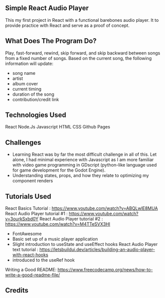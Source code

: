 ## Simple React Audio Player
This my first project in React with a functional barebones audio player. It to provide practice with React and serve as a proof of concept.

## What Does The Program Do?
Play, fast-forward, rewind, skip forward, and skip backward between songs from a fixed number of songs. Based on the current song, the following information will update:
- song name
- artist
- album cover
- current timing
- duration of the song
- contribution/credit link   

## Technologies Used
React
Node.Js
Javascript
HTML
CSS
Github Pages

## Challenges
- Learning React was by far the most difficult challenge in all of this. Let alone, I had minimal experience with Javascript as I am more familiar with video game programming in GDscript (python-like language used for game development for the Godot Engine).
- Understanding states, props, and how they relate to optimizing my component renders

## Tutorials Used
React Basics Tutorial : https://www.youtube.com/watch?v=ABQLwlE8MUA
React Audio Player tutorial #1 : https://www.youtube.com/watch?v=3ourkSxbd0Y 
React Audio Player tutorial #2 : https://www.youtube.com/watch?v=M4TTeSVX3HI
- FontAwesome
- Basic set up of a music player application
- Slight introduction to useState and useEffect hooks
React Audio Player text tutorial : https://letsbuildui.dev/articles/building-an-audio-player-with-react-hooks
- introduced to the useRef hook

Writing a Good README: https://www.freecodecamp.org/news/how-to-write-a-good-readme-file/

## Credits



